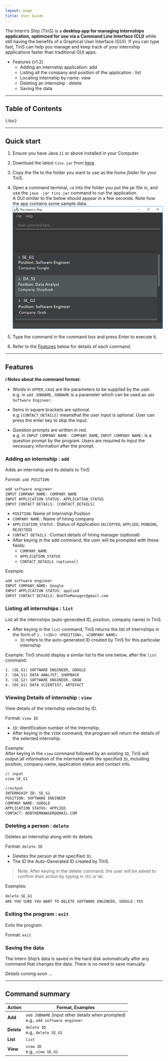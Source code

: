 ```yaml
---
layout: page
title: User Guide
---
```


The Intern’s Ship (TinS) is a **desktop app for managing internships application, optimized for use via a Command Line 
Interface (CLI)** while still having the benefits of a Graphical User Interface (GUI). If you can type fast, TinS can 
help you manage and keep track of your internship applications faster than traditional GUI apps.

* Features (v1.2)
  * Adding an internship application: add
  * Listing all the company and position of the application : list
  * Locating internship by name: view
  * Deleting an internship : delete
  * Saving the data

-----------------
## Table of Contents
{:toc}

--------------------------------------------------------------------------------------------------------------------

## Quick start

1. Ensure you have Java `11` or above installed in your Computer.

2. Download the latest `tins.jar` from [here](https://github.com/se-edu/addressbook-level3/releases).

3. Copy the file to the folder you want to use as the _home folder_ for your TinS.

4. Open a command terminal, `cd` into the folder you put the jar file in, and use the `java -jar tins.jar` command to run the application.<br>
   A GUI similar to the below should appear in a few seconds. Note how the app contains some sample data.<br>
   ![Ui](images/Ui.png)

5. Type the command in the command box and press Enter to execute it.

6. Refer to the [Features](#features) below for details of each command.

--------------------------------------------------------------------------------------------------------------------

## Features

<div markdown="block" class="alert alert-info">

**:information_source: Notes about the command format:**<br>

* Words in `UPPER_CASE` are the parameters to be supplied by the user.<br>
  e.g. in `add JOBNAME`, `JOBNAME` is a parameter which can be used as `add Software Engineer`.

* Items in square brackets are optional.<br>
  e.g `[CONTACT_DETAILS]` meansthat the user input is optional. User can press the enter key to skip the input.

* Question prompts are written in red.<br>
  e.g. in `INPUT COMPANY NAME: COMPANY_NAME`, `INPUT COMPANY NAME:` is a question prompt by the program. Users are 
  required to input the necessary information after the prompt.

</div>

### Adding an internship : `add`

Adds an internship and its details to TinS

Format: `add POSITION`
```
add software engineer
INPUT COMPANY_NAME: COMPANY_NAME
INPUT APPLICATION STATUS: APPLICATION_STATUS
INPUT CONTACT DETAILS: [CONTACT_DETAILS]
```

* `POSITION`: Name of Internship Position
* `COMPANY NAME` : Name of hiring company
* `APPLICATION_STATUS` : Status of Application (`ACCEPTED`, `APPLIED`, `PENDING`, `REJECTED`)
* `CONTACT DETAILS` : Contact details of hiring manager (optional)
* After keying in the  add command, the user will be prompted with these fields:
    * `COMPANY_NAME`
    * `APPLICATION_STATUS`
    * `CONTACT_DETAILS (optional)`

Example:
```
add software engineer
INPUT COMPANY_NAME: Google
INPUT APPLICATION STATUS: applied
INPUT CONTACT DETAILS: BobTheManager@gmail.com
```

### Listing all internships : `list`

List all the internships (auto-generated ID, position, company name) in TinS.

* After keying in the `list` command, TinS returns the list of internships in the form of 
  `1. (<ID>) <POSITION>, <COMPANY NAME>` 
   * `ID` refers to the auto-generated ID created by TinS for this particular internship

Example: TinS should display a similar list to the one below, after the `list` command:

~~~
1. (SE_G1) SOFTWARE ENGINEER, GOOGLE
2. (DA_S1) DATA ANALYST, SHOPBACK
3. (SE_G2) SOFTWARE ENGINEER, GRAB
4. (DS_A1) DATA SCIENTIST, ARTEFACT
~~~

### Viewing Details of internship : `view`

View details of the internship selected by ID.

Format: `view ID`

* `ID`: Identification number of the Internship.
* After keying in the `VIEW` command, the program will return the details of the selected internship.

Example: <br>
After keying in the `view` command followed by an existing `ID`, TinS will output 
all information of the internship with the specified `ID`, including position, company 
name, application status and contact info.

~~~
// input
view SE_G1
~~~
~~~
//output
INTERNSHIP ID: SE_G1
POSITION: SOFTWARE ENGINEER
COMPANY NAME: GOOGLE
APPLICATION STATUS: APPLIED
CONTACT: BOBTHEMANAGER@GMAIL.COM
~~~

### Deleting a person : `delete`

Deletes an internship along with its details.

Format: `delete ID`
* Deletes the person at the specified `ID`.
* The ID the  Auto-Generated ID created by TInS.

> Note: After keying in the  delete command, the user will be asked to confirm their action by typing in `YES` or `NO`.

Examples:

`delete SE_G1`  
`ARE YOU SURE YOU WANT TO DELETE SOFTWARE ENGINEER, GOOGLE` : `YES`

### Exiting the program : `exit`

Exits the program.

Format: `exit`

### Saving the data

The Intern Ship’s data is saved in the hard disk automatically after any command that changes the data. There is no need to save manually.

_Details coming soon ..._

--------------------------------------------------------------------------------------------------------------------

## Command summary

Action | Format, Examples
--------|------------------
**Add** | `add JOBNAME` (input other details when prompted) <br> e.g., `add software engineer`
**Delete** | `delete ID`<br> e.g., `delete SE_G1`
**List** | `list`
**View** | `view ID`<br> e.g., `view SE_G1`

